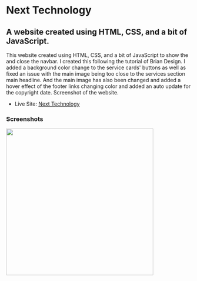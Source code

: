 <h1>Next Technology</h1>

<h2>A website created using HTML, CSS, and a bit of JavaScript.</h2>

<p>This website created using HTML, CSS, and a bit of JavaScript to show the and close the navbar. I created this following the tutorial of Brian Design. I added a background color change to the service cards' buttons as well as fixed an issue with the main image being too close to the services section main headline. And the main image has also been changed and added a hover effect of the footer links changing color and added an auto update for the copyright date. Screenshot of the website.</p>

- Live Site: [Next Technology](https://next-technology.netlify.app/)

### Screenshots

<img src="/screenshots/screenshot.png" width="400">

